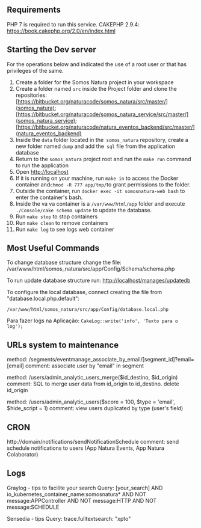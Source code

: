 ## Requirements

PHP 7 is required to run this service.
CAKEPHP 2.9.4: https://book.cakephp.org/2.0/en/index.html

## Starting the Dev server

For the operations below and indicated the use of a root user or that has privileges of the same.


1. Create a folder for the Somos Natura project in your workspace
2. Create a folder named `src` inside the Project folder and clone the repositories: [https://bitbucket.org/naturacode/somos_natura/src/master/](somos_natura); [https://bitbucket.org/naturacode/somos_natura_service/src/master/](somos_natura_service); [https://bitbucket.org/naturacode/natura_eventos_backend/src/master/](natura_eventos_backend)
3. Inside the `data` folder located in the` somos_natura` repository, create a new folder named `dump` and add the` sql` file from the application database
4. Return to the `somos_natura` project root and run the `make run` command to run the application
5. Open [http://localhost](http://localhost)
6. If it is running on your machine, run `make in` to access the Docker container and` chmod -R 777 app/tmp/ `to grant permissions to the folder.
7. Outside the container, run `docker exec -it somosnatura-web bash` to enter the container's bash.
8. Inside the va va container is a `/var/www/html/app` folder and execute` ./Console/cake schema update` to update the database.
8. Run `make stop`  to stop containers
9. Run `make clean`  to remove containers
10. Run `make log`  to see logs web container

## Most Useful Commands

To change database structure change the file:
/var/www/html/somos_natura/src/app/Config/Schema/schema.php

To run update database structure run:
[http://localhost/manages/updatedb](http://localhost/manages/updatedb)

To configure the local database, connect creating the file from "database.local.php.default":

`/var/www/html/somos_natura/src/app/Config/database.local.php`

Para fazer logs na Aplicação:
`CakeLog::write('info', 'Texto para o log');`

## URLs system to maintenance

method: /segments/eventmanage_associate_by_email/[segment_id]?email=[email]
comment: associate user by "email" in segment

method: /users/admin_analytic_users_merge($id_destino, $id_origin)
comment: SQL to merge user data from id_origin to id_destino. delete id_origin 

method: /users/admin_analytic_users($score = 100, $type = 'email', $hide_script = 1)
comment: view users duplicated by type (user's field)

## CRON

http://domain/notifications/sendNotificationSchedule
comment: send schedule notifications to users (App Natura Events, App Natura Colaborator)

## Logs

Graylog - tips to facilite your search
Query: [your_search] AND io_kubernetes_container_name:somosnatura* AND NOT message:APPController AND NOT message:HTTP AND NOT message:SCHEDULE

Sensedia - tips 
Query: trace.fulltextsearch: "xpto"

